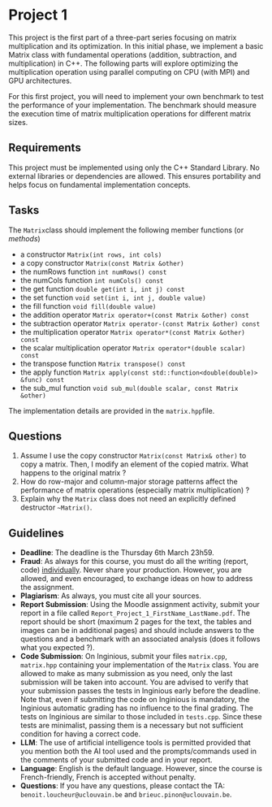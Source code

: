 # Project 1

This project is the first part of a three-part series focusing on matrix multiplication and its optimization. In this initial phase, we implement a basic Matrix class with fundamental operations (addition, subtraction, and multiplication) in C++. The following parts will explore optimizing the multiplication operation using parallel computing on CPU (with MPI) and GPU architectures.

For this first project, you will need to implement your own benchmark to test the performance of your implementation. The benchmark should measure the execution time of matrix multiplication operations for different matrix sizes.

## Requirements

This project must be implemented using only the C++ Standard Library. No external libraries or dependencies are allowed. This ensures portability and helps focus on fundamental implementation concepts.

## Tasks
The `Matrix`class should implement the following member functions (or *methods*)
- a constructor `Matrix(int rows, int cols)`
- a copy constructor `Matrix(const Matrix &other)`
- the numRows function `int numRows() const`
- the numCols function `int numCols() const`
- the get function `double get(int i, int j) const`
- the set function `void set(int i, int j, double value)`
- the fill function `void fill(double value)`
- the addition operator `Matrix operator+(const Matrix &other) const`
- the subtraction operator `Matrix operator-(const Matrix &other) const`
- the multiplication operator `Matrix operator*(const Matrix &other) const`
- the scalar multiplication operator `Matrix operator*(double scalar) const`
- the transpose function `Matrix transpose() const`
- the apply function `Matrix apply(const std::function<double(double)> &func) const`
- the sub_mul function `void sub_mul(double scalar, const Matrix &other)`

The implementation details are provided in the `matrix.hpp`file.
## Questions

1. Assume I use the copy constructor `Matrix(const Matrix& other)` to copy a matrix. Then, I modify an element of the copied matrix. What happens to the original matrix ?
2. How do row-major and column-major storage patterns affect the performance of matrix operations (especially matrix multiplication) ?
3. Explain why the `Matrix` class does not need an explicitly defined destructor `~Matrix()`.

## Guidelines

 - **Deadline**: The deadline is the Thursday 6th March 23h59.
 - **Fraud**:  As always for this course, you must do all the writing (report, code) <ins>individually</ins>. Never share your production. However, you are allowed, and even encouraged, to exchange ideas on how to address the assignment.
 - **Plagiarism**: As always, you must cite all your sources.
 - **Report Submission**: Using the Moodle assignment activity, submit your report in a file called `Report_Project_1_FirstName_LastName.pdf`. The report should be short (maximum 2 pages for the text, the tables and images can be in additional pages) and should include answers to the questions and a benchmark with an associated analysis (does it follows what you expected ?).
 - **Code Submission**: On Inginious, submit your files `matrix.cpp`, `matrix.hpp` containing your implementation of the `Matrix` class. You are allowed to make as many submission as you need, only the last submission will be taken into account. You are advised to verify that your submission passes the tests in Inginious early before the deadline. Note that, even if submitting the code on Inginious is mandatory, the Inginious automatic grading has no influence to the final grading. The tests on Inginious are similar to those included in `tests.cpp`. Since these tests are minimalist, passing them is a necessary but not sufficient condition for having a correct code.
 - **LLM**: The use of artificial intelligence tools is permitted provided that you mention both the AI tool used and the prompts/commands used in the comments of your submitted code and in your report.
 - **Language**: English is the default language. However, since the course is French-friendly, French is accepted without penalty.
 - **Questions**: If you have any questions, please contact the TA: `benoit.loucheur@uclouvain.be` and `brieuc.pinon@uclouvain.be`.
